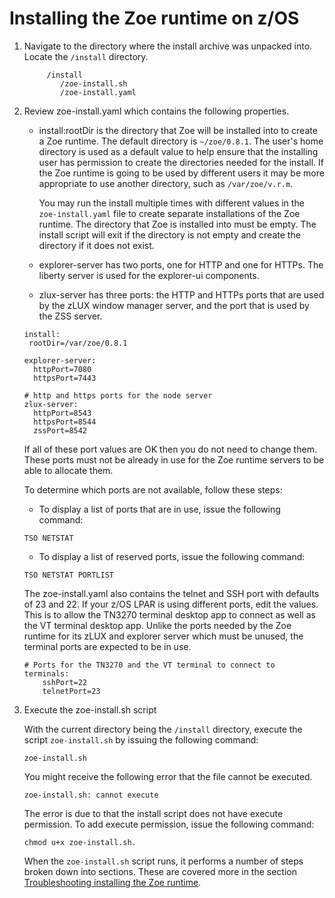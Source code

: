 # Installing the Zoe runtime on z/OS

1. Navigate to the directory where the install archive was unpacked into.  Locate the `/install` directory.

    ```
         /install
            /zoe-install.sh
            /zoe-install.yaml

    ```

2. Review zoe-install.yaml which contains the following properties.

    - install:rootDir is the directory that Zoe will be installed into to create a Zoe runtime.  The default directory is `~/zoe/0.8.1`. The user's home directory is used as a default value to help ensure that the installing user has permission to create the directories needed for the install.  If the Zoe runtime is going to be used by different users it may be more appropriate to use another directory, such as `/var/zoe/v.r.m`.

       You may run the install multiple times with different values in the `zoe-install.yaml` file to create separate installations of the Zoe runtime.  The directory that Zoe is installed into must be empty. The install script will exit if the directory is not empty and create the directory if it does not exist.

    - explorer-server has two ports, one for HTTP and one for HTTPs.  The liberty server is used for the explorer-ui components.

    - zlux-server has three ports: the HTTP and HTTPs ports that are used by the zLUX window manager server, and the port that is used by the ZSS server.

    ```
    install:
     rootDir=/var/zoe/0.8.1

    explorer-server:
      httpPort=7080
      httpsPort=7443

    # http and https ports for the node server
    zlux-server:
      httpPort=8543
      httpsPort=8544
      zssPort=8542
    ```

    If all of these port values are OK then you do not need to change them. These ports must not be already in use for the Zoe runtime servers to be able to allocate them.  

    To determine which ports are not available, follow these steps:

    - To display a list of ports that are in use, issue the following command:

    ```
    TSO NETSTAT
    ```

    - To display a list of reserved ports, issue the following command:

    ```
    TSO NETSTAT PORTLIST
    ```  

    The zoe-install.yaml also contains the telnet and SSH port with defaults of 23 and 22.  If your z/OS LPAR is using different ports, edit the values.  This is to allow the TN3270 terminal desktop app to connect as well as the VT terminal desktop app.  Unlike the ports needed by the Zoe runtime for its zLUX and explorer server which must be unused, the terminal ports are expected to be in use.

    ```
    # Ports for the TN3270 and the VT terminal to connect to    
    terminals:
        sshPort=22
        telnetPort=23
    ```

2. Execute the zoe-install.sh script

    With the current directory being the `/install` directory, execute the script `zoe-install.sh` by issuing the following command:

    ```
    zoe-install.sh
    ```
    You might receive the following error that the file cannot be executed.

    ```
    zoe-install.sh: cannot execute
    ```
    The error is due to that the install script does not have execute permission. To add execute permission, issue the following command:

    ```
    chmod u+x zoe-install.sh.
    ```

    When the `zoe-install.sh` script runs, it performs a number of steps broken down into sections. These are covered more in the section  [Troubleshooting installing the Zoe runtime](zoeinstalltroubleshoot.md).

